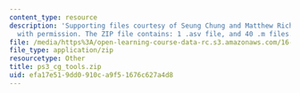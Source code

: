 ```yaml
---
content_type: resource
description: 'Supporting files courtesy of Seung Chung and Matthew Richards. Used
  with permission. The ZIP file contains: 1 .asv file, and 40 .m files.'
file: /media/https%3A/open-learning-course-data-rc.s3.amazonaws.com/16-851-satellite-engineering-fall-2003/efa17e519dd0910ca9f51676c627a4d8_ps3_cg_tools.zip
file_type: application/zip
resourcetype: Other
title: ps3_cg_tools.zip
uid: efa17e51-9dd0-910c-a9f5-1676c627a4d8
---
```

